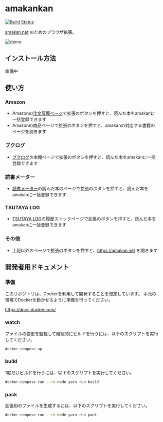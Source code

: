 # amakankan

[![Build Status](https://travis-ci.org/amakan/amakankan.svg?branch=master)](https://travis-ci.org/amakan/amakankan)

[amakan.net](https://amakan.net) のためのブラウザ拡張。

![demo](/images/demo.gif)

## インストール方法

準備中

## 使い方

### Amazon

- Amazonの[注文履歴ページ](https://www.amazon.co.jp/gp/css/order-history)で拡張のボタンを押すと、読んだ本をamakanに一括登録できます
- Amazonの商品ページで拡張のボタンを押すと、amakanの対応する書籍のページを開きます

### ブクログ

- [ブクログ](http://booklog.jp/)の本棚ページで拡張のボタンを押すと、読んだ本をamakanに一括登録できます

### 読書メーター

- [読書メーター](http://bookmeter.com/)の読んだ本のページで拡張のボタンを押すと、読んだ本をamakanに一括登録できます

### TSUTAYA LOG

- [TSUTAYA LOG](https://log.tsutaya.co.jp/)の履歴ストックページで拡張のボタンを押すと、読んだ本をamakanに一括登録できます

### その他

- 上記以外のページで拡張のボタンを押すと、https://amakan.net を開きます

## 開発者用ドキュメント

### 準備

このリポジトリは、Dockerを利用して開発することを想定しています。
手元の環境でDockerを動かせるように準備を行ってください。

https://docs.docker.com/

### watch

ファイルの変更を監視して継続的にビルドを行うには、以下のスクリプトを実行してください。

```bash
docker-compose up
```

### build

1度だけビルドを行うには、以下のスクリプトを実行してください。

```bash
docker-compose run --rm node yarn run build
```

### pack

拡張用のファイルを生成するには、以下のスクリプトを実行してください。

```bash
docker-compose run --rm node yarn run pack
```
